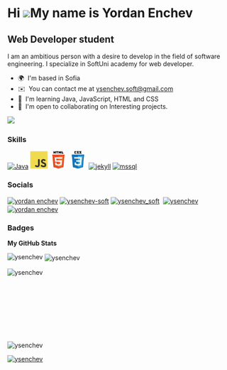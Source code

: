Hi ![](https://user-images.githubusercontent.com/18350557/176309783-0785949b-9127-417c-8b55-ab5a4333674e.gif)My name is Yordan Enchev
=====================================================================================================================================

Web Developer student
--------------------------

I am an ambitious person with a desire to develop in the field of software engineering. I specialize in SoftUni academy for web developer.

* 🌍  I'm based in Sofia
* ✉️  You can contact me at [ysenchev.soft@gmail.com](mailto:ysenchev.soft@gmail.com)
* 🧠  I'm learning Java, JavaScript, HTML and CSS
* 🤝  I'm open to collaborating on Interesting projects.

<a href="https://www.github.com/YSEnchev" target="_blank" rel="noreferrer"><img
src="https://img.shields.io/github/followers/YSEnchev?logo=github&style=for-the-badge&color=0891b2&labelColor=1c1917" /></a>


### Skills


<p align="left">
<a href="https://www.oracle.com/java/" target="_blank" rel="noreferrer"><img src="https://raw.githubusercontent.com/danielcranney/readme-generator/main/public/icons/skills/java-colored.svg" width="36" height="36" alt="Java" /></a> 
<a href="https://developer.mozilla.org/en-US/docs/Web/JavaScript" target="_blank" rel="noreferrer"> <img src="https://raw.githubusercontent.com/devicons/devicon/master/icons/javascript/javascript-original.svg" alt="javascript" width="40" height="40"/></a>
<a href="https://www.w3.org/html/" target="_blank" rel="noreferrer"> <img src="https://raw.githubusercontent.com/devicons/devicon/master/icons/html5/html5-original-wordmark.svg" alt="html5" width="40" height="40"/></a>
<a href="https://www.w3schools.com/css/" target="_blank" rel="noreferrer"> <img src="https://raw.githubusercontent.com/devicons/devicon/master/icons/css3/css3-original-wordmark.svg" alt="css3" width="40" height="40"/></a>
<a href="https://jekyllrb.com/" target="_blank" rel="noreferrer"> <img src="https://www.vectorlogo.zone/logos/jekyllrb/jekyllrb-icon.svg" alt="jekyll" width="40" height="40"/></a>
<a href="https://www.microsoft.com/en-us/sql-server" target="_blank" rel="noreferrer"> <img src="https://www.svgrepo.com/show/303229/microsoft-sql-server-logo.svg" alt="mssql" width="40" height="40"/></a>
</p>



### Socials

<p align="left">
<a href="https://linkedin.com/in/yordan-enchev-9a0b59345"><img align="center" src="https://raw.githubusercontent.com/rahuldkjain/github-profile-readme-generator/master/src/images/icons/Social/linked-in-alt.svg" alt="yordan enchev" height="30" width="40" /></a>
<a href="https://stackoverflow.com/users/29372217/ysenchev-soft" target="blank"><img align="center" src="https://raw.githubusercontent.com/rahuldkjain/github-profile-readme-generator/master/src/images/icons/Social/stack-overflow.svg" alt="ysenchev-soft" height="30" width="40" /></a>
<a href="https://www.hackerrank.com/ysenchev_soft" target="blank"><img align="center" src="https://raw.githubusercontent.com/rahuldkjain/github-profile-readme-generator/master/src/images/icons/Social/hackerrank.svg" alt="ysenchev_soft" height="30" width="40" /></a>
<a href="https://twitter.com/" target="blank"><img src="https://img.shields.io/twitter/follow/?logo=twitter&style=for-the-badge" alt="" /></a>
<a href="https://codepen.io/ysenchev" target="blank"><img align="center" src="https://raw.githubusercontent.com/rahuldkjain/github-profile-readme-generator/master/src/images/icons/Social/codepen.svg" alt="ysenchev" height="30" width="40" /></a>
<a href="https://linkedin.com/in/yordan-enchev-9a0b59345"><img align="center" src="https://raw.githubusercontent.com/rahuldkjain/github-profile-readme-generator/master/src/images/icons/Social/linked-in-alt.svg" alt="yordan enchev" height="30" width="40" /></a>
</p>

### Badges

<b>My GitHub Stats</b>

<p><img align="left" src="https://github-readme-stats.vercel.app/api/top-langs?username=ysenchev&show_icons=true&locale=en&layout=compact" alt="ysenchev" /></p>

<p>&nbsp;<img align="center" src="https://github-readme-stats.vercel.app/api?username=ysenchev&show_icons=true&locale=en" alt="ysenchev" /></p>

<p><img align="center" src="https://github-readme-streak-stats.herokuapp.com/?user=ysenchev&" alt="ysenchev" /></p>

<div width="100%" align="center"></div><br /><br /><br /><br /><br /><br /><br />
<p align="left"> <img src="https://komarev.com/ghpvc/?username=ysenchev&label=Profile%20views&color=0e75b6&style=flat" alt="ysenchev" /> </p>
<p align="left"> <a href="https://github.com/ryo-ma/github-profile-trophy"><img src="https://github-profile-trophy.vercel.app/?username=ysenchev" alt="ysenchev" /></a> </p>
<p align="left"> <a href="https://twitter.com/" target="blank"><img src="https://img.shields.io/twitter/follow/?logo=twitter&style=for-the-badge" alt="" /></a> </p>
